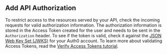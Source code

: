 ## Add API Authorization

To restrict access to the resources served by your API, check the incoming requests for valid authorization information. 
The authorization information is stored in the Access Token created for the user and needs to be sent in the `Authorization` header. To see if the token is valid, check it against the [JSON Web Key Set (JWKS)](/jwks) for your Auth0 account. To learn more about validating Access Tokens, read the [Verify Access Tokens tutorial](/api-auth/tutorials/verify-access-token).